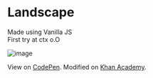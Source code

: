 # Landscape
Made using Vanilla JS
<br>First try at ctx o.O

![image](https://user-images.githubusercontent.com/117322465/229843153-991fd0c7-84ea-4101-9699-56d03f415983.png)

View on [CodePen](https://codepen.io/vanilla5767/pen/ExeqrzE).
Modified on [Khan Academy](https://www.khanacademy.org/computer-programming/in-which-i-tease-ski-wait-hes-a-clam-now/5560963303784448).

